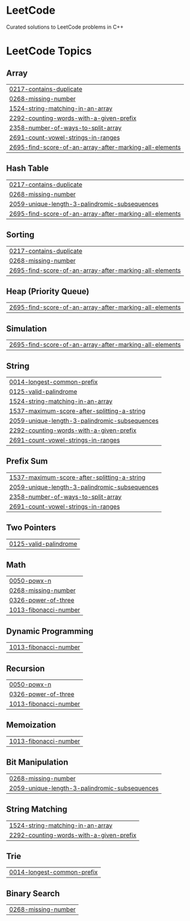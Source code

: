 # LeetCode
Curated solutions to LeetCode problems in C++

<!---LeetCode Topics Start-->
# LeetCode Topics
## Array
|  |
| ------- |
| [0217-contains-duplicate](https://github.com/AuroBhuyan/LeetCode/tree/master/0217-contains-duplicate) |
| [0268-missing-number](https://github.com/AuroBhuyan/LeetCode/tree/master/0268-missing-number) |
| [1524-string-matching-in-an-array](https://github.com/AuroBhuyan/LeetCode/tree/master/1524-string-matching-in-an-array) |
| [2292-counting-words-with-a-given-prefix](https://github.com/AuroBhuyan/LeetCode/tree/master/2292-counting-words-with-a-given-prefix) |
| [2358-number-of-ways-to-split-array](https://github.com/AuroBhuyan/LeetCode/tree/master/2358-number-of-ways-to-split-array) |
| [2691-count-vowel-strings-in-ranges](https://github.com/AuroBhuyan/LeetCode/tree/master/2691-count-vowel-strings-in-ranges) |
| [2695-find-score-of-an-array-after-marking-all-elements](https://github.com/AuroBhuyan/LeetCode/tree/master/2695-find-score-of-an-array-after-marking-all-elements) |
## Hash Table
|  |
| ------- |
| [0217-contains-duplicate](https://github.com/AuroBhuyan/LeetCode/tree/master/0217-contains-duplicate) |
| [0268-missing-number](https://github.com/AuroBhuyan/LeetCode/tree/master/0268-missing-number) |
| [2059-unique-length-3-palindromic-subsequences](https://github.com/AuroBhuyan/LeetCode/tree/master/2059-unique-length-3-palindromic-subsequences) |
| [2695-find-score-of-an-array-after-marking-all-elements](https://github.com/AuroBhuyan/LeetCode/tree/master/2695-find-score-of-an-array-after-marking-all-elements) |
## Sorting
|  |
| ------- |
| [0217-contains-duplicate](https://github.com/AuroBhuyan/LeetCode/tree/master/0217-contains-duplicate) |
| [0268-missing-number](https://github.com/AuroBhuyan/LeetCode/tree/master/0268-missing-number) |
| [2695-find-score-of-an-array-after-marking-all-elements](https://github.com/AuroBhuyan/LeetCode/tree/master/2695-find-score-of-an-array-after-marking-all-elements) |
## Heap (Priority Queue)
|  |
| ------- |
| [2695-find-score-of-an-array-after-marking-all-elements](https://github.com/AuroBhuyan/LeetCode/tree/master/2695-find-score-of-an-array-after-marking-all-elements) |
## Simulation
|  |
| ------- |
| [2695-find-score-of-an-array-after-marking-all-elements](https://github.com/AuroBhuyan/LeetCode/tree/master/2695-find-score-of-an-array-after-marking-all-elements) |
## String
|  |
| ------- |
| [0014-longest-common-prefix](https://github.com/AuroBhuyan/LeetCode/tree/master/0014-longest-common-prefix) |
| [0125-valid-palindrome](https://github.com/AuroBhuyan/LeetCode/tree/master/0125-valid-palindrome) |
| [1524-string-matching-in-an-array](https://github.com/AuroBhuyan/LeetCode/tree/master/1524-string-matching-in-an-array) |
| [1537-maximum-score-after-splitting-a-string](https://github.com/AuroBhuyan/LeetCode/tree/master/1537-maximum-score-after-splitting-a-string) |
| [2059-unique-length-3-palindromic-subsequences](https://github.com/AuroBhuyan/LeetCode/tree/master/2059-unique-length-3-palindromic-subsequences) |
| [2292-counting-words-with-a-given-prefix](https://github.com/AuroBhuyan/LeetCode/tree/master/2292-counting-words-with-a-given-prefix) |
| [2691-count-vowel-strings-in-ranges](https://github.com/AuroBhuyan/LeetCode/tree/master/2691-count-vowel-strings-in-ranges) |
## Prefix Sum
|  |
| ------- |
| [1537-maximum-score-after-splitting-a-string](https://github.com/AuroBhuyan/LeetCode/tree/master/1537-maximum-score-after-splitting-a-string) |
| [2059-unique-length-3-palindromic-subsequences](https://github.com/AuroBhuyan/LeetCode/tree/master/2059-unique-length-3-palindromic-subsequences) |
| [2358-number-of-ways-to-split-array](https://github.com/AuroBhuyan/LeetCode/tree/master/2358-number-of-ways-to-split-array) |
| [2691-count-vowel-strings-in-ranges](https://github.com/AuroBhuyan/LeetCode/tree/master/2691-count-vowel-strings-in-ranges) |
## Two Pointers
|  |
| ------- |
| [0125-valid-palindrome](https://github.com/AuroBhuyan/LeetCode/tree/master/0125-valid-palindrome) |
## Math
|  |
| ------- |
| [0050-powx-n](https://github.com/AuroBhuyan/LeetCode/tree/master/0050-powx-n) |
| [0268-missing-number](https://github.com/AuroBhuyan/LeetCode/tree/master/0268-missing-number) |
| [0326-power-of-three](https://github.com/AuroBhuyan/LeetCode/tree/master/0326-power-of-three) |
| [1013-fibonacci-number](https://github.com/AuroBhuyan/LeetCode/tree/master/1013-fibonacci-number) |
## Dynamic Programming
|  |
| ------- |
| [1013-fibonacci-number](https://github.com/AuroBhuyan/LeetCode/tree/master/1013-fibonacci-number) |
## Recursion
|  |
| ------- |
| [0050-powx-n](https://github.com/AuroBhuyan/LeetCode/tree/master/0050-powx-n) |
| [0326-power-of-three](https://github.com/AuroBhuyan/LeetCode/tree/master/0326-power-of-three) |
| [1013-fibonacci-number](https://github.com/AuroBhuyan/LeetCode/tree/master/1013-fibonacci-number) |
## Memoization
|  |
| ------- |
| [1013-fibonacci-number](https://github.com/AuroBhuyan/LeetCode/tree/master/1013-fibonacci-number) |
## Bit Manipulation
|  |
| ------- |
| [0268-missing-number](https://github.com/AuroBhuyan/LeetCode/tree/master/0268-missing-number) |
| [2059-unique-length-3-palindromic-subsequences](https://github.com/AuroBhuyan/LeetCode/tree/master/2059-unique-length-3-palindromic-subsequences) |
## String Matching
|  |
| ------- |
| [1524-string-matching-in-an-array](https://github.com/AuroBhuyan/LeetCode/tree/master/1524-string-matching-in-an-array) |
| [2292-counting-words-with-a-given-prefix](https://github.com/AuroBhuyan/LeetCode/tree/master/2292-counting-words-with-a-given-prefix) |
## Trie
|  |
| ------- |
| [0014-longest-common-prefix](https://github.com/AuroBhuyan/LeetCode/tree/master/0014-longest-common-prefix) |
## Binary Search
|  |
| ------- |
| [0268-missing-number](https://github.com/AuroBhuyan/LeetCode/tree/master/0268-missing-number) |
<!---LeetCode Topics End-->